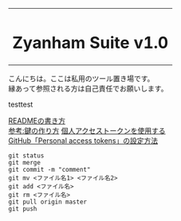 <table style="width:100%">
<tr>
<th width="100%" colspan="6"><h1>Zyanham Suite v1.0</h2>
</th>
</table>
  
こんにちは。ここは私用のツール置き場です。  
縁あって参照される方は自己責任でお願いします。

testtest

[READMEの書き方](https://help.github.com/ja/github/writing-on-github/basic-writing-and-formatting-syntax)  
[参考:鍵の作り方](https://qiita.com/drapon/items/441e18452b25060d61f1)
[個人アクセストークンを使用する](https://docs.github.com/ja/authentication/keeping-your-account-and-data-secure/creating-a-personal-access-token)  
[GitHub「Personal access tokens」の設定方法](https://qiita.com/kz800/items/497ec70bff3e555dacd0)  

```
git status  
git merge  
git commit -m "comment"  
git mv <ファイル名1> <ファイル名2>
git add <ファイル名>  
git rm <ファイル名>  
git pull origin master  
git push  
```

